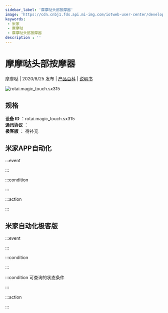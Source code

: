 ```yaml
---
sidebar_label: '摩摩哒头部按摩器'
image: 'https://cdn.cnbj1.fds.api.mi-img.com/iotweb-user-center/developer_1679047725855JHIiZ1Jy.png?GalaxyAccessKeyId=AKVGLQWBOVIRQ3XLEW&Expires=9223372036854775807&Signature=Os0i8Tpee/O+yIyn83vB5MCzohA='
keywords: 
 - 米家
 - 摩摩哒
 - 摩摩哒头部按摩器
description : ''
---
```

# 摩摩哒头部按摩器

摩摩哒 | 2020/8/25 发布 | [产品百科](https://home.mi.com/webapp/content/baike/product/index.html?model=rotai.magic_touch.sx315/) | [说明书](https://home.mi.com/views/introduction.html?model=rotai.magic_touch.sx315&region=cn)

![rotai.magic_touch.sx315](https://cdn.cnbj1.fds.api.mi-img.com/iotweb-user-center/developer_1679047725855JHIiZ1Jy.png?GalaxyAccessKeyId=AKVGLQWBOVIRQ3XLEW&Expires=9223372036854775807&Signature=Os0i8Tpee/O+yIyn83vB5MCzohA=)

## 规格  
> 
**设备 ID** ：rotai.magic_touch.sx315  
**通讯协议** ：  
**极客版**  ： 待补充 


## 米家APP自动化  

:::event  

:::

:::condition  

:::

:::action   

:::

## 米家自动化极客版  

:::event  

:::

:::condition  

:::

:::condition 可查询的状态条件  

:::

:::action  

:::

        
